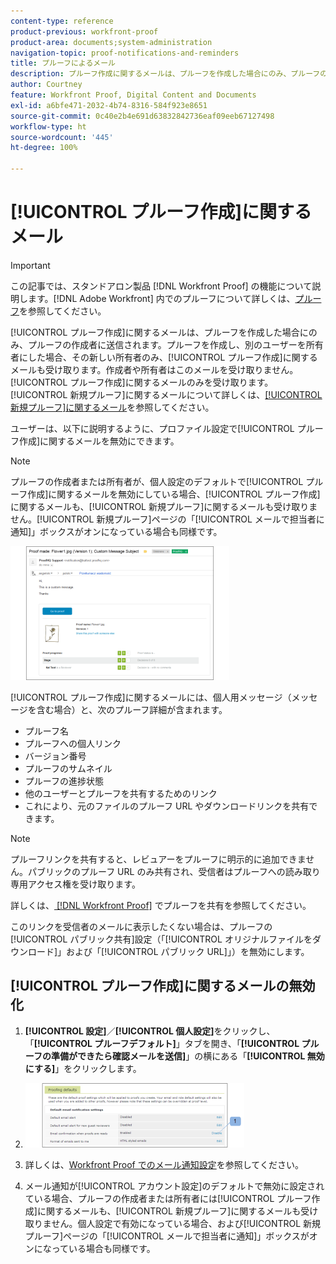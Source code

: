 ```yaml
---
content-type: reference
product-previous: workfront-proof
product-area: documents;system-administration
navigation-topic: proof-notifications-and-reminders
title: プルーフによるメール
description: プルーフ作成に関するメールは、プルーフを作成した場合にのみ、プルーフの作成者に送信されます。プルーフを作成し、別のユーザーを所有者にした場合、その新しい所有者のみ、プルーフ作成に関するメールも受け取ります。作成者や所有者はこのメールを受け取りません。プルーフ作成に関するメールのみを受け取ります。新規プルーフに関するメールについて詳しくは、新規プルーフに関するメールを参照してください。
author: Courtney
feature: Workfront Proof, Digital Content and Documents
exl-id: a6bfe471-2032-4b74-8316-584f923e8651
source-git-commit: 0c40e2b4e691d63832842736eaf09eeb67127498
workflow-type: ht
source-wordcount: '445'
ht-degree: 100%

---
```


# [!UICONTROL プルーフ作成]に関するメール

>[!IMPORTANT]
>
>この記事では、スタンドアロン製品 [!DNL Workfront Proof] の機能について説明します。[!DNL Adobe Workfront] 内でのプルーフについて詳しくは、[プルーフ](../../../review-and-approve-work/proofing/proofing.md)を参照してください。

[!UICONTROL プルーフ作成]に関するメールは、プルーフを作成した場合にのみ、プルーフの作成者に送信されます。プルーフを作成し、別のユーザーを所有者にした場合、その新しい所有者のみ、[!UICONTROL プルーフ作成]に関するメールも受け取ります。作成者や所有者はこのメールを受け取りません。[!UICONTROL プルーフ作成]に関するメールのみを受け取ります。[!UICONTROL 新規プルーフ]に関するメールについて詳しくは、[[!UICONTROL 新規プルーフ]に関するメール](../../../workfront-proof/wp-emailsntfctns/proof-notifications-and-reminders/new-proof-email.md)を参照してください。

ユーザーは、以下に説明するように、プロファイル設定で[!UICONTROL プルーフ作成]に関するメールを無効にできます。

>[!NOTE]
>
> プルーフの作成者または所有者が、個人設定のデフォルトで[!UICONTROL プルーフ作成]に関するメールを無効にしている場合、[!UICONTROL プルーフ作成]に関するメールも、[!UICONTROL 新規プルーフ]に関するメールも受け取りません。[!UICONTROL 新規プルーフ]ページの「[!UICONTROL メールで担当者に通知]」ボックスがオンになっている場合も同様です。

![Proof_Made_Email.png](assets/proof-made-email-350x214.png)

[!UICONTROL プルーフ作成]に関するメールには、個人用メッセージ（メッセージを含む場合）と、次のプルーフ詳細が含まれます。

* プルーフ名
* プルーフへの個人リンク
* バージョン番号
* プルーフのサムネイル
* プルーフの進捗状態
* 他のユーザーとプルーフを共有するためのリンク
* これにより、元のファイルのプルーフ URL やダウンロードリンクを共有できます。

>[!NOTE]
>
> プルーフリンクを共有すると、レビュアーをプルーフに明示的に追加できません。パブリックのプルーフ URL のみ共有され、受信者はプルーフへの読み取り専用アクセス権を受け取ります。

詳しくは、[ [!DNL Workfront Proof]](../../../workfront-proof/wp-work-proofsfiles/share-proofs-and-files/share-proof.md) でプルーフを共有を参照してください。

このリンクを受信者のメールに表示したくない場合は、プルーフの[!UICONTROL パブリック共有]設定（「[!UICONTROL オリジナルファイルをダウンロード]」および「[!UICONTROL パブリック URL]」）を無効にします。

## [!UICONTROL プルーフ作成]に関するメールの無効化

1. **[!UICONTROL 設定]**／**[!UICONTROL 個人設定]**&#x200B;をクリックし、「**[!UICONTROL プルーフデフォルト]**」タブを開き、「**[!UICONTROL プルーフの準備ができたら確認メールを送信]**」の横にある「**[!UICONTROL 無効にする]**」をクリックします。

1. ![Proof_Made_-_proofing_defaults.png](assets/proof-made---proofing-defaults-350x103.png)

1. 詳しくは、[Workfront Proof でのメール通知設定](../../../workfront-proof/wp-emailsntfctns/email-alerts/config-email-notification-settings-wp.md)を参照してください。
1. メール通知が[!UICONTROL アカウント設定]のデフォルトで無効に設定されている場合、プルーフの作成者または所有者には[!UICONTROL プルーフ作成]に関するメールも、[!UICONTROL 新規プルーフ]に関するメールも受け取りません。個人設定で有効になっている場合、および[!UICONTROL 新規プルーフ]ページの「[!UICONTROL メールで担当者に通知]」ボックスがオンになっている場合も同様です。
